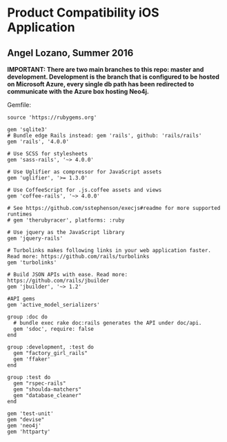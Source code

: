 # Product Compatibility iOS Application
## Angel Lozano, Summer 2016

**IMPORTANT: There are two main branches to this repo: master and development. Development is the branch that is configured to be hosted on Microsoft Azure, every single db path has been redirected to communicate with the Azure box hosting Neo4j.**

Gemfile:
~~~~
source 'https://rubygems.org'

gem 'sqlite3'
# Bundle edge Rails instead: gem 'rails', github: 'rails/rails'
gem 'rails', '4.0.0'

# Use SCSS for stylesheets
gem 'sass-rails', '~> 4.0.0'

# Use Uglifier as compressor for JavaScript assets
gem 'uglifier', '>= 1.3.0'

# Use CoffeeScript for .js.coffee assets and views
gem 'coffee-rails', '~> 4.0.0'

# See https://github.com/sstephenson/execjs#readme for more supported runtimes
# gem 'therubyracer', platforms: :ruby

# Use jquery as the JavaScript library
gem 'jquery-rails'

# Turbolinks makes following links in your web application faster. Read more: https://github.com/rails/turbolinks
gem 'turbolinks'

# Build JSON APIs with ease. Read more: https://github.com/rails/jbuilder
gem 'jbuilder', '~> 1.2'

#API gems
gem 'active_model_serializers'

group :doc do
  # bundle exec rake doc:rails generates the API under doc/api.
  gem 'sdoc', require: false
end

group :development, :test do
  gem "factory_girl_rails"
  gem 'ffaker'
end

group :test do
  gem "rspec-rails"
  gem "shoulda-matchers"
  gem "database_cleaner"
end

gem 'test-unit'
gem "devise"
gem 'neo4j'
gem 'httparty'
~~~~

